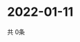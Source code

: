 # 2022-01-11
  共 0条

  <!-- BEGIN -->
  <!-- 最后更新时间Tue Jan 11 2022 23:04:03 GMT+0000 (Coordinated Universal Time) -->
  
  <!-- END -->
  
  